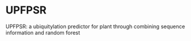 # UPFPSR
UPFPSR: a ubiquitylation predictor for plant through combining sequence information and random forest
